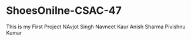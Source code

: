 # ShoesOnilne-CSAC-47
This is my First Project
NAvjot Singh
Navneet Kaur
Anish Sharma
Pivishnu Kumar

